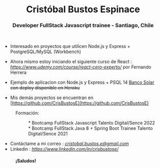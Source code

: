 <h1 align="center">Cristóbal Bustos Espinace</h1>
<h3 align="center">Developer FullStack Javascript trainee - Santiago, Chile</h3><br>

- Interesado en proyectos que utilicen Node.js y Express + PostgreSQL/MySQL (Workbench)

- Ahora mismo estoy iniciando el siguiente curso de React : *https://www.udemy.com/course/react-cero-experto/* por Fernando Herrera

- Ejemplo de aplicacion con Node.js y Express + PSQL 14 [Banco Solar](https://github.com/CrisBustosE/BancoSolar) ~~con deploy disponible en Heroku~~

- Mis demás proyectos se encuentran en [https://github.com/CrisBustosE](https://github.com/CrisBustosE)

<dl>
    <dd>Formación:</dd>  
</dl>
<dl>
    <dd>
        <dl>
            <dd>* Bootcamp FullStack Javascript Talento Digital/Sence 2022</dd>  
            <dd>* Bootcamp FullStack Java 8 + Spring Boot Trainee Talento Digital/Sence 2021</dd>  
        </dl>
    </dd>

</dl>


- Contáctame a mi correo : *cristobal.bustos.e@gmail.com*
- Linkedin : *https://www.linkedin.com/in/crisbustose/*

<dl>
    <dd><h4>¡Saludos!</h4></dd>
</dl>


